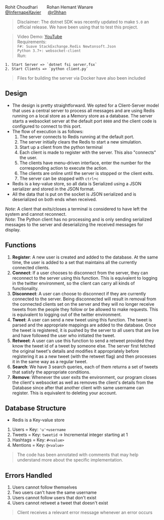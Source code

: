Rohit Choudhari   &emsp;  &nbsp; Rohan Hemant Wanare  
[@InfernapeXavier](https://github.com/InfernapeXavier)   &emsp; [@r0hhan](https://github.com/r0hhan)



> Disclaimer: The dotnet SDK was recently updated to make `5.0` an official release. We have been using that to test this project.  

> Video Demo: [YouTube](https://www.youtube.com/watch?v=IQGhKvBD7AA)  
> Requirements:   
    `F#: Suave StackExchange.Redis Newtonsoft.Json` <br> `Python 3.7+: websocket-client` <br>
> Run:  
    
    1. Start Server => `dotnet fsi server.fsx`
    2. Start Clients => `python client.py`
> Files for building the server via Docker have also been included


## Design

- The design is pretty straightforward. We opted for a Client-Server model that uses a central server to process all messages and are using Redis running on a local store as a Memory store as a database. The server starts a websocket server at the default port `8080` and the client code is configured to connect to this port.
- The flow of execution is as follows:
    1. The server connects to Redis running at the default port.
    2. The server initially clears the Redis to start a new simulation. 
    3. Start up a client from the python terminal
    4. Each client is made to register with the server. This also "connects" the user.
    5. The clients have menu-driven interface, enter the number for the corresponding action to execute the action.
    6. The clients are online until the server is stopped or the client exits.
    7. The server can be stopped with `ctrl+c`
- Redis is a key-value store, so all data is Serialized using a JSON serializer and stored in the JSON format.
- All the data that is put on the socket is JSON serialized and is deserialized on both ends when received.

_Note_: A client that exits/closes a terminal is considered to have left the system and cannot reconnect.  
_Note_: The Python client has no processing and is only sending serialized messages to the server and deserializing the received messages for display.


## Functions

1. **Register**: A new user is created and added to the database. At the same time, the user is added to a set that maintains all the currently connected clients.
2. **Connect**: If a user chooses to disconnect from the server, they can reconnect to the server using this function. This is equivalent to logging in the twitter environment, so the client can carry all kinds of functionality.
3. **Disconnect**: A user can choose to disconnect if they are currently connected to the server. Being disconnected will result in removal from the connected clients set on the server and they will no longer receive tweets from the people they follow or be allowed to make requests. This is equivalent to logging out of the twitter environment.
4. **Tweet**: A user can send a new tweet using this function. The tweet is parsed and the appropriate mappings are added to the database. Once the tweet is registered, it is pushed by the server to all users that are live and have followed the user who initiated the tweet.
5. **Retweet**: A user can use this function to send a retweet provided they know the tweet id of a tweet by someone else. The server first fetched the original tweet's details and modifies it appropriately before registering it as a new tweet (with the retweet flag) and then processes it in the same way as a regular tweet.
6. **Search**: We have 3 search queries, each of them returns a set of tweets that satisfy the appropriate conditions.
7. **Remove**: Whenever the user exits the environment, our program closes the client's websocket as well as removes the client's details from the Database since after that another client with same username can register. This is equivalent to deleting your account.


## Database Structure

- Redis is a Key-value store
1. Users = Key: `'u'+username`
2. Tweets = Key: `tweetid` -> Incremental integer starting at 1
3. Hashtags = Key: `#<value>`
4. Mentions = Key: `@<value>`
> The code has been annotated with comments that may help understand more about the specific implementation.

## Errors Handled

1. Users cannot follow themselves
2. Two users can't have the same username
3. Users cannot follow users that don't exist
4. Users cannot retweet a tweet that doesn't exist
> Client receives a relevant error message whenever an error occurs